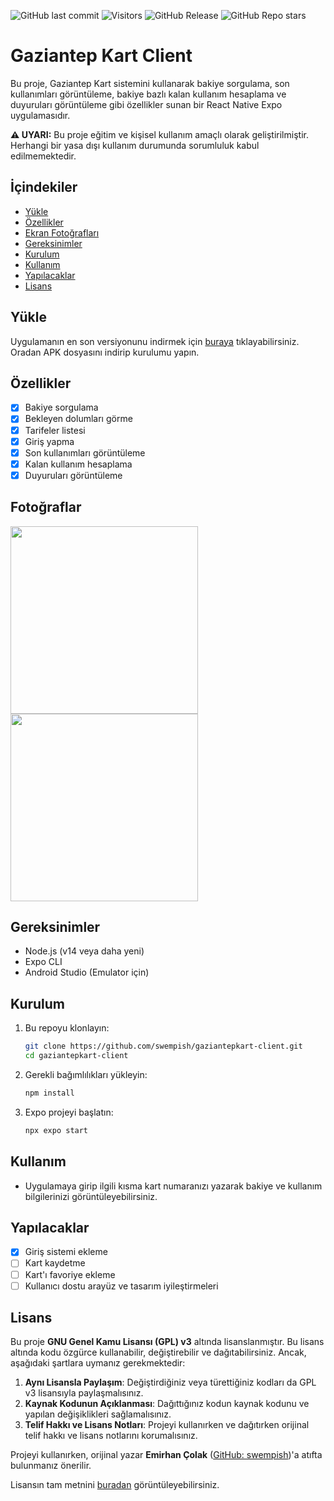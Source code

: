 ![GitHub last commit](https://img.shields.io/github/last-commit/swempish/gaziantepkart-client)
![Visitors](https://vbr.nathanchung.dev/badge?page_id=swempish.insta-dm-ai-bot)
![GitHub Release](https://img.shields.io/github/v/release/swempish/gaziantepkart-client)
![GitHub Repo stars](https://img.shields.io/github/stars/swempish/gaziantepkart-client)



# Gaziantep Kart Client

Bu proje, Gaziantep Kart sistemini kullanarak bakiye sorgulama, son kullanımları görüntüleme, bakiye bazlı kalan kullanım hesaplama ve duyuruları görüntüleme gibi özellikler sunan bir React Native Expo uygulamasıdır.

**⚠️ UYARI:** Bu proje eğitim ve kişisel kullanım amaçlı olarak geliştirilmiştir. Herhangi bir yasa dışı kullanım durumunda sorumluluk kabul edilmemektedir.

## İçindekiler

- [Yükle](#yükle)
- [Özellikler](#özellikler)
- [Ekran Fotoğrafları](#fotoğraflar)
- [Gereksinimler](#gereksinimler)
- [Kurulum](#kurulum)
- [Kullanım](#kullanım)
- [Yapılacaklar](#yapılacaklar)
- [Lisans](#lisans)

## Yükle
Uygulamanın en son versiyonunu indirmek için [buraya](https://github.com/swempish/gaziantepkart-client/releases/latest) tıklayabilirsiniz. Oradan APK dosyasını indirip kurulumu yapın.

## Özellikler

- [x] Bakiye sorgulama
- [x] Bekleyen dolumları görme
- [x] Tarifeler listesi
- [x] Giriş yapma
- [x] Son kullanımları görüntüleme
- [x] Kalan kullanım hesaplama
- [x] Duyuruları görüntüleme

## Fotoğraflar
<img src="https://github.com/user-attachments/assets/2e408e69-218b-4abc-aa02-f259d6c1ee2d" width="300">
<img src="https://github.com/user-attachments/assets/af462510-53ee-48d4-8eb5-75a92ac4838e" width="300">

## Gereksinimler

- Node.js (v14 veya daha yeni)
- Expo CLI
- Android Studio (Emulator için)

## Kurulum

1. Bu repoyu klonlayın:
    ```bash
    git clone https://github.com/swempish/gaziantepkart-client.git
    cd gaziantepkart-client
    ```
2. Gerekli bağımlılıkları yükleyin:
    ```bash
    npm install
    ```
3. Expo projeyi başlatın:
    ```bash
    npx expo start
    ```

## Kullanım

- Uygulamaya girip ilgili kısma kart numaranızı yazarak bakiye ve kullanım bilgilerinizi görüntüleyebilirsiniz.

## Yapılacaklar

- [x] Giriş sistemi ekleme
- [ ] Kart kaydetme
- [ ] Kart'ı favoriye ekleme
- [ ] Kullanıcı dostu arayüz ve tasarım iyileştirmeleri

## Lisans

Bu proje **GNU Genel Kamu Lisansı (GPL) v3** altında lisanslanmıştır. Bu lisans altında kodu özgürce kullanabilir, değiştirebilir ve dağıtabilirsiniz. Ancak, aşağıdaki şartlara uymanız gerekmektedir:

1. **Aynı Lisansla Paylaşım**: Değiştirdiğiniz veya türettiğiniz kodları da GPL v3 lisansıyla paylaşmalısınız.
2. **Kaynak Kodunun Açıklanması**: Dağıttığınız kodun kaynak kodunu ve yapılan değişiklikleri sağlamalısınız.
3. **Telif Hakkı ve Lisans Notları**: Projeyi kullanırken ve dağıtırken orijinal telif hakkı ve lisans notlarını korumalısınız.

Projeyi kullanırken, orijinal yazar **Emirhan Çolak** ([GitHub: swempish](https://github.com/swempish))'a atıfta bulunmanız önerilir.

Lisansın tam metnini [buradan](./LICENSE) görüntüleyebilirsiniz.


